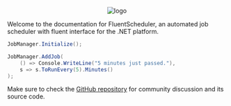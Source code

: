 <p align="center">
    <img alt="logo" src="https://raw.githubusercontent.com/fluentscheduler/FluentScheduler/version-6/Logo/logo-200x200.png">
</p>

Welcome to the documentation for FluentScheduler, an automated job scheduler with fluent interface for the .NET
platform.

```cs
JobManager.Initialize();

JobManager.AddJob(
    () => Console.WriteLine("5 minutes just passed."),
    s => s.ToRunEvery(5).Minutes()
);
```

Make sure to check the [GitHub repository](https://github.com/fluentscheduler/FluentScheduler) for community discussion
and its source code.
